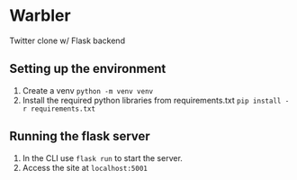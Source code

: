 # Warbler
Twitter clone w/ Flask backend


## Setting up the environment
1. Create a venv `python -m venv venv`
2. Install the required python libraries from requirements.txt `pip install -r requirements.txt`

## Running the flask server
1. In the CLI use `flask run` to start the server.
2. Access the site at `localhost:5001`
